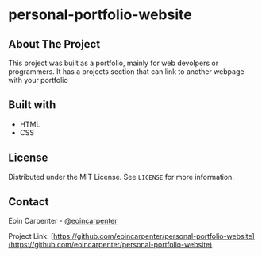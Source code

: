 # personal-portfolio-website
 
## About The Project
This project was built as a portfolio, mainly for web devolpers or programmers. It has a projects section that can link to another webpage with your portfolio

## Built with
* []() HTML
* []() CSS

## License

Distributed under the MIT License. See `LICENSE` for more information.

<!-- CONTACT -->
## Contact

Eoin Carpenter - [@eoincarpenter](https://twitter.com/eoincarpenter) 

Project Link: [https://github.com/eoincarpenter/personal-portfolio-website](https://github.com/eoincarpenter/personal-portfolio-website)